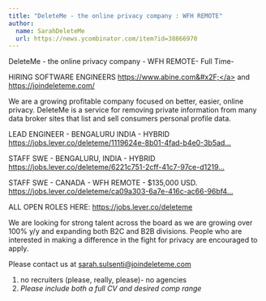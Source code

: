 ```yaml
---
title: "DeleteMe - the online privacy company : WFH REMOTE"
author:
  name: SarahDeleteMe
  url: https://news.ycombinator.com/item?id=38866970
---
```

DeleteMe - the online privacy company - WFH REMOTE- Full Time-

HIRING SOFTWARE ENGINEERS
<a href="https:&#x2F;&#x2F;www.abine.com&#x2F;" rel="nofollow">https:&#x2F;&#x2F;www.abine.com&#x2F;</a> and <a href="https:&#x2F;&#x2F;joindeleteme.com&#x2F;" rel="nofollow">https:&#x2F;&#x2F;joindeleteme.com&#x2F;</a>

We are a growing profitable company focused on better, easier, online privacy. DeleteMe is a service for removing private information from many data broker sites that list and sell consumers personal profile data.

LEAD ENGINEER - BENGALURU INDIA - HYBRID 
<a href="https:&#x2F;&#x2F;jobs.lever.co&#x2F;deleteme&#x2F;1119624e-8b01-4fad-b4e0-3b5ad64bbbb8" rel="nofollow">https:&#x2F;&#x2F;jobs.lever.co&#x2F;deleteme&#x2F;1119624e-8b01-4fad-b4e0-3b5ad...</a>

STAFF SWE - BENGALURU, INDIA - HYBRID 
<a href="https:&#x2F;&#x2F;jobs.lever.co&#x2F;deleteme&#x2F;6221c751-2cff-41c7-97ce-d121984630ea" rel="nofollow">https:&#x2F;&#x2F;jobs.lever.co&#x2F;deleteme&#x2F;6221c751-2cff-41c7-97ce-d1219...</a>

STAFF SWE - CANADA - WFH REMOTE - $135,000 USD. 
<a href="https:&#x2F;&#x2F;jobs.lever.co&#x2F;deleteme&#x2F;ca09a303-6a7e-416c-ac66-96bf4129565f" rel="nofollow">https:&#x2F;&#x2F;jobs.lever.co&#x2F;deleteme&#x2F;ca09a303-6a7e-416c-ac66-96bf4...</a>

ALL OPEN ROLES HERE: <a href="https:&#x2F;&#x2F;jobs.lever.co&#x2F;deleteme" rel="nofollow">https:&#x2F;&#x2F;jobs.lever.co&#x2F;deleteme</a>

We are looking for strong talent across the board as we are growing over 100% y&#x2F;y and expanding both B2C and B2B divisions. People who are interested in making a difference in the fight for privacy are encouraged to apply.

Please contact us at sarah.sulsenti@joindeleteme.com

1. no recruiters (please, really, please)- no agencies 
2. *Please include both a full CV and desired comp range*
